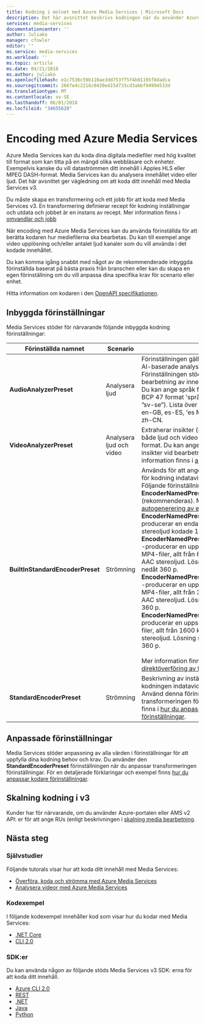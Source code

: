 ```yaml
---
title: Kodning i molnet med Azure Media Services | Microsoft Docs
description: Det här avsnittet beskrivs kodningen när du använder Azure Media Services
services: media-services
documentationcenter: ''
author: Juliako
manager: cfowler
editor: ''
ms.service: media-services
ms.workload: ''
ms.topic: article
ms.date: 04/21/2018
ms.author: juliako
ms.openlocfilehash: e1c7536c59b110ae3dd753ff5f4b01195f8dadca
ms.sourcegitcommit: 266fe4c2216c0420e415d733cd3abbf94994533d
ms.translationtype: MT
ms.contentlocale: sv-SE
ms.lasthandoff: 06/01/2018
ms.locfileid: "34655628"
---
```

# <a name="encoding-with-azure-media-services"></a>Encoding med Azure Media Services

Azure Media Services kan du koda dina digitala mediefiler med hög kvalitet till format som kan titta på en mängd olika webbläsare och enheter. Exempelvis kanske du vill dataströmmen ditt innehåll i Apples HLS eller MPEG DASH-format. Media Services kan du analysera innehållet video eller ljud. Det här avsnittet ger vägledning om att koda ditt innehåll med Media Services v3.

Du måste skapa en transformering och ett jobb för att koda med Media Services v3. En transformering definierar recept för kodning inställningar och utdata och jobbet är en instans av recept. Mer information finns i [omvandlar och jobb](transform-concept.md)

När encoding med Azure Media Services kan du använda förinställda för att berätta kodaren hur mediefilerna ska bearbetas. Du kan till exempel ange video upplösning och/eller antalet ljud kanaler som du vill använda i det kodade innehållet. 

Du kan komma igång snabbt med något av de rekommenderade inbyggda förinställda baserat på bästa praxis från branschen eller kan du skapa en egen förinställning om du vill anpassa dina specifika krav för scenario eller enhet. 

Hitta information om kodaren i den [OpenAPI specifikationen](https://github.com/Azure/azure-rest-api-specs/tree/master/specification/mediaservices/resource-manager/Microsoft.Media/preview/2018-03-30-preview). 

## <a name="built-in-presets"></a>Inbyggda förinställningar

Media Services stöder för närvarande följande inbyggda kodning förinställningar:  

|**Förinställda namnet**|**Scenario**|**Detaljer**|
|---|---|---|
|**AudioAnalyzerPreset**|Analysera ljud|Förinställningen gäller en fördefinierad uppsättning AI-baserade analys åtgärder, inklusive tal skrivfel. Förinställningen stöder för närvarande, bearbetning av innehåll med ett enda ljud spår.<br/>Du kan ange språk för ljud nyttolasten i indata med BCP 47 format 'språk tagg-område' (till exempel ”sv-se”). Lista över språk som stöds är en-US, en-GB, es-ES, 'es MX', fr-FR, it-IT, ja-JP, pt-BR, zh-CN.|
|**VideoAnalyzerPreset**|Analysera ljud och video|Extraherar insikter (omfattande metadata) från både ljud och video och matar ut en fil i JSON-format. Du kan ange om du bara vill extrahera ljud insikter vid bearbetning av en videofil. Mer information finns i [analysera video](analyze-videos-tutorial-with-api.md).|
|**BuiltInStandardEncoderPreset**|Strömning|Används för att ange en inbyggd förinställningen för kodning indatavideo med Standard-kodare. <br/>Följande förinställningar stöds:<br/>**EncoderNamedPreset.AdaptiveStreaming** (rekommenderas). Mer information finns i [autogenerering av en bithastighet stege](autogen-bitrate-ladder.md).<br/>**EncoderNamedPreset.AACGoodQualityAudio** -producerar en enda MP4-fil som innehåller endast stereoljud kodade 192 kbit/s.<br/>**EncoderNamedPreset.H264MultipleBitrate1080p** -producerar en uppsättning 8 GOP-justerad MP4-filer, allt från 6000 kbit/s till 400 kbit/s och AAC stereoljud. Lösning startas vid 1080p och nedåt 360 p.<br/>**EncoderNamedPreset.H264MultipleBitrate720p** -producerar en uppsättning 6 GOP-justerad MP4-filer, allt från 3400 kbit/s till 400 kbit/s och AAC stereoljud. Lösning startas på 720p och nedåt 360 p.<br/>**EncoderNamedPreset.H264MultipleBitrateSD** -producerar en uppsättning 5 GOP-justerad MP4-filer, allt från 1600 kbit/s till 400 kbit/s och AAC stereoljud. Lösning startas vid 480p och nedåt 360 p.<br/><br/>Mer information finns i [Uploading kodning och direktöverföring av filer](stream-files-tutorial-with-api.md).|
|**StandardEncoderPreset**|Strömning|Beskrivning av inställningar som ska användas när kodningen indatavideo med Standard-kodare. <br/>Använd denna förinställning när du anpassar transformeringen förinställningar. Mer information finns i [hur du anpassar transformeringen förinställningar](customize-encoder-presets-how-to.md).|

## <a name="custom-presets"></a>Anpassade förinställningar

Media Services stöder anpassning av alla värden i förinställningar för att uppfylla dina kodning behov och krav. Du använder den **StandardEncoderPreset** förinställningen när du anpassar transformeringen förinställningar. För en detaljerade förklaringar och exempel finns [hur du anpassar kodare förinställningar](customize-encoder-presets-how-to.md).

## <a name="scaling-encoding-in-v3"></a>Skalning kodning i v3

Kunder har för närvarande, om du använder Azure-portalen eller AMS v2 API: er för att ange RUs (enligt beskrivningen i [skalning media bearbetning](../previous/media-services-scale-media-processing-overview.md). 

## <a name="next-steps"></a>Nästa steg

### <a name="tutorials"></a>Självstudier

Följande tutorals visar hur att koda ditt innehåll med Media Services:

* [Överföra, koda och strömma med Azure Media Services](stream-files-tutorial-with-api.md)
* [Analysera videor med Azure Media Services](analyze-videos-tutorial-with-api.md)

### <a name="code-samples"></a>Kodexempel

I följande kodexempel innehåller kod som visar hur du kodar med Media Services:

* [.NET Core](https://github.com/Azure-Samples/media-services-v3-dotnet-core-tutorials/tree/master/NETCore)
* [CLI 2.0](https://github.com/Azure/azure-docs-cli-python-samples/tree/master/media-services)

### <a name="sdks"></a>SDK:er

Du kan använda någon av följande stöds Media Services v3 SDK: erna för att koda ditt innehåll.

* [Azure CLI 2.0](https://docs.microsoft.com/cli/azure/ams?view=azure-cli-latest)
* [REST](https://docs.microsoft.com/rest/api/media/transforms)
* [.NET](https://docs.microsoft.com/dotnet/api/overview/azure/mediaservices/management?view=azure-dotnet)
* [Java](https://docs.microsoft.com/java/api/overview/azure/mediaservices)
* [Python](https://docs.microsoft.com/python/api/overview/azure/media-services?view=azure-python)

